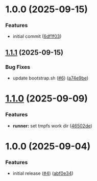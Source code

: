 # 1.0.0 (2025-09-15)


### Features

* initial commit ([6df1f03](https://github.com/spindev/docker-gha-runner/commit/6df1f0348c20d8071191e569864a58f6285ba803))

## [1.1.1](https://github.com/xpirit-training/docker-runner/compare/1.1.0...1.1.1) (2025-09-15)


### Bug Fixes

* update bootstrap.sh ([#6](https://github.com/xpirit-training/docker-runner/issues/6)) ([a74e9be](https://github.com/xpirit-training/docker-runner/commit/a74e9be18801f393d149ff52d58a21bcd0bfe092))

# [1.1.0](https://github.com/xpirit-training/docker-runner/compare/1.0.0...1.1.0) (2025-09-09)


### Features

* **runner:** set tmpfs work dir ([46502de](https://github.com/xpirit-training/docker-runner/commit/46502de3d57a63d8f77f84acdd17da1a8fc419d2))

# 1.0.0 (2025-09-04)


### Features

* initial release ([#4](https://github.com/xpirit-training/docker-runner/issues/4)) ([abf0e34](https://github.com/xpirit-training/docker-runner/commit/abf0e34a23f578c32323747b5bced380f70cf5cb))
